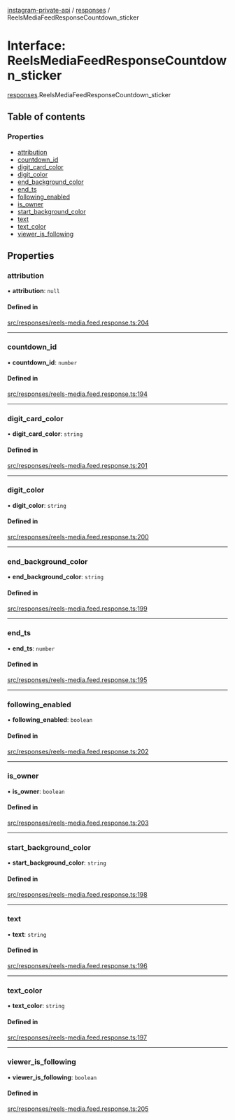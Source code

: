 [instagram-private-api](../../README.md) / [responses](../../modules/responses.md) / ReelsMediaFeedResponseCountdown_sticker

# Interface: ReelsMediaFeedResponseCountdown\_sticker

[responses](../../modules/responses.md).ReelsMediaFeedResponseCountdown_sticker

## Table of contents

### Properties

- [attribution](ReelsMediaFeedResponseCountdown_sticker.md#attribution)
- [countdown\_id](ReelsMediaFeedResponseCountdown_sticker.md#countdown_id)
- [digit\_card\_color](ReelsMediaFeedResponseCountdown_sticker.md#digit_card_color)
- [digit\_color](ReelsMediaFeedResponseCountdown_sticker.md#digit_color)
- [end\_background\_color](ReelsMediaFeedResponseCountdown_sticker.md#end_background_color)
- [end\_ts](ReelsMediaFeedResponseCountdown_sticker.md#end_ts)
- [following\_enabled](ReelsMediaFeedResponseCountdown_sticker.md#following_enabled)
- [is\_owner](ReelsMediaFeedResponseCountdown_sticker.md#is_owner)
- [start\_background\_color](ReelsMediaFeedResponseCountdown_sticker.md#start_background_color)
- [text](ReelsMediaFeedResponseCountdown_sticker.md#text)
- [text\_color](ReelsMediaFeedResponseCountdown_sticker.md#text_color)
- [viewer\_is\_following](ReelsMediaFeedResponseCountdown_sticker.md#viewer_is_following)

## Properties

### attribution

• **attribution**: ``null``

#### Defined in

[src/responses/reels-media.feed.response.ts:204](https://github.com/Nerixyz/instagram-private-api/blob/4971f34/src/responses/reels-media.feed.response.ts#L204)

___

### countdown\_id

• **countdown\_id**: `number`

#### Defined in

[src/responses/reels-media.feed.response.ts:194](https://github.com/Nerixyz/instagram-private-api/blob/4971f34/src/responses/reels-media.feed.response.ts#L194)

___

### digit\_card\_color

• **digit\_card\_color**: `string`

#### Defined in

[src/responses/reels-media.feed.response.ts:201](https://github.com/Nerixyz/instagram-private-api/blob/4971f34/src/responses/reels-media.feed.response.ts#L201)

___

### digit\_color

• **digit\_color**: `string`

#### Defined in

[src/responses/reels-media.feed.response.ts:200](https://github.com/Nerixyz/instagram-private-api/blob/4971f34/src/responses/reels-media.feed.response.ts#L200)

___

### end\_background\_color

• **end\_background\_color**: `string`

#### Defined in

[src/responses/reels-media.feed.response.ts:199](https://github.com/Nerixyz/instagram-private-api/blob/4971f34/src/responses/reels-media.feed.response.ts#L199)

___

### end\_ts

• **end\_ts**: `number`

#### Defined in

[src/responses/reels-media.feed.response.ts:195](https://github.com/Nerixyz/instagram-private-api/blob/4971f34/src/responses/reels-media.feed.response.ts#L195)

___

### following\_enabled

• **following\_enabled**: `boolean`

#### Defined in

[src/responses/reels-media.feed.response.ts:202](https://github.com/Nerixyz/instagram-private-api/blob/4971f34/src/responses/reels-media.feed.response.ts#L202)

___

### is\_owner

• **is\_owner**: `boolean`

#### Defined in

[src/responses/reels-media.feed.response.ts:203](https://github.com/Nerixyz/instagram-private-api/blob/4971f34/src/responses/reels-media.feed.response.ts#L203)

___

### start\_background\_color

• **start\_background\_color**: `string`

#### Defined in

[src/responses/reels-media.feed.response.ts:198](https://github.com/Nerixyz/instagram-private-api/blob/4971f34/src/responses/reels-media.feed.response.ts#L198)

___

### text

• **text**: `string`

#### Defined in

[src/responses/reels-media.feed.response.ts:196](https://github.com/Nerixyz/instagram-private-api/blob/4971f34/src/responses/reels-media.feed.response.ts#L196)

___

### text\_color

• **text\_color**: `string`

#### Defined in

[src/responses/reels-media.feed.response.ts:197](https://github.com/Nerixyz/instagram-private-api/blob/4971f34/src/responses/reels-media.feed.response.ts#L197)

___

### viewer\_is\_following

• **viewer\_is\_following**: `boolean`

#### Defined in

[src/responses/reels-media.feed.response.ts:205](https://github.com/Nerixyz/instagram-private-api/blob/4971f34/src/responses/reels-media.feed.response.ts#L205)
